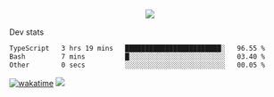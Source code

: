 <h3 align="center">
  <a href="https://github.com/spoopy2023">
      <img src="https://github-profile-trophy.vercel.app/?username=Spoopy2023&no-bg=true&no-frame=true">
  </a>
</h3>

Dev stats
<!--START_SECTION:waka-->

```txt
TypeScript   3 hrs 19 mins   ████████████████████████░   96.55 %
Bash         7 mins          █░░░░░░░░░░░░░░░░░░░░░░░░   03.40 %
Other        0 secs          ░░░░░░░░░░░░░░░░░░░░░░░░░   00.05 %
```

<!--END_SECTION:waka-->
[![wakatime](https://wakatime.com/badge/user/018ece4c-ff65-47b1-86a2-26e4e720c978.svg)](https://wakatime.com/@mac_g)
<img src="https://camo.githubusercontent.com/935c1e1091fb0ce9d975d06263ed4bc014721cd7e52b557f59b07c85da01afe3/68747470733a2f2f6b6f6d617265762e636f6d2f67687076632f3f757365726e616d653d5843726166744d616e3532266c6162656c3d566965777326636f6c6f723d626c7565267374796c653d706c6173746963">
